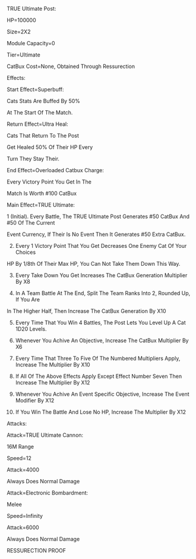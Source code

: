 TRUE Ultimate Post:

HP=100000

Size=2X2

Module Capacity=0

Tier=Ultimate

CatBux Cost=None, Obtained Through Ressurection

Effects:

Start Effect=Superbuff:

Cats Stats Are Buffed By 50% 

At The Start Of The Match.

Return Effect=Ultra Heal:

Cats That Return To The Post

Get Healed 50% Of Their HP Every

Turn They Stay Their.

End Effect=Overloaded Catbux Charge:

Every Victory Point You Get In The

Match Is Worth #100 CatBux

Main Effect=TRUE Ultimate:

1 (Initial). Every Battle, The TRUE Ultimate Post Generates #50 CatBux And #50 Of The Current

Event Currency, If Their Is No Event Then It Generates #50 Extra CatBux.

2. Every 1 Victory Point That You Get Decreases One Enemy Cat Of Your Choices

HP By 1/8th Of Their Max HP, You Can Not Take Them Down This Way.

3. Every Take Down You Get Increases The CatBux Generation Multiplier By X8

4. In A Team Battle At The End, Split The Team Ranks Into 2, Rounded Up, If You Are

In The Higher Half, Then Increase The CatBux Generation By X10

5. Every Time That You Win 4 Battles, The Post Lets You Level Up A Cat 1D20 Levels.

6. Whenever You Achive An Objective, Increase The CatBux Multiplier By X6

7. Every Time That Three To Five Of The Numbered Multipliers Apply, Increase The Multiplier By X10

8. If All Of The Above Effects Apply Except Effect Number Seven Then Increase The Multiplier By X12

9. Whenever You Achive An Event Specific Objective, Increase The Event Modifier By X12

10. If You Win The Battle And Lose No HP, Increase The Multiplier By X12

Attacks:

Attack=TRUE Ultimate Cannon:

16M Range

Speed=12

Attack=4000

Always Does Normal Damage

Attack=Electronic Bombardment:

Melee

Speed=Infinity

Attack=6000

Always Does Normal Damage

RESSURECTION PROOF
